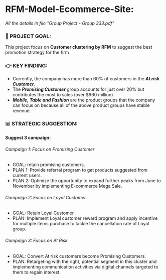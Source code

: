 # RFM-Model-Ecommerce-Site:
*All the details in file "Group Project - Group 333.pdf"* 
### 🎯 PROJECT GOAL:
This project focus on **Customer clustering by RFM** to suggest the best promotion strategy for the firm

### 👉 KEY FINDING: 
- Currently, the company has more than 60% of customers in the ***At risk Customer***. 
- The ***Promising Customer*** group accounts for just over 20% but contributes the most to sales (over $960 million)
- ***Mobile, Table and Fashion*** are the product groups that the company can focus on because all of the above product groups have stable revenue.

### 📊 STRATEGIC SUGGESTION:
#### Suggest 3 campaign:
###### Campaign 1: Focus on Promising Customer
- GOAL: retain promising customers. 
- PLAN 1: Provide referral program to get products suggested from current users.
- PLAN 2: Optimize the opportunity to expand further peaks from June to November by implementing E-commerce Mega Sale.
###### Campaign 2: Focus on Loyal Customer 
- GOAL: Retain Loyal Customer
- PLAN: Implement Loyal customer reward program and apply incentive for multiple items purchase to tackle the cancellation rate of Loyal group.
###### Campaign 3: Focus on At Risk
- GOAL: Convert At risk customers become Promising Customers.
- PLAN: Retargeting with the right, potential segment in this cluster and implementing communication activities via digital channels targeted to them to regain interest. 
